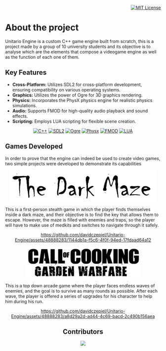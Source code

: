 <!-- LICENSE -->
<div align="right">

  [![MIT License][license-shield]][license-url]
</div>

<!-- What is your project about??? -->
# About the project
Unitario Engine is a custom C++ game engine built from scratch, this is a project made by a group of 10 university students and its objective is to analyse which are the elements that compose a videogame engine as well as the function of each one of them.

## Key Features

- **Cross-Platform:** Utilizes SDL2 for cross-platform development, ensuring compatibility on various operating systems.
- **Graphics:** Utilizes the power of Ogre for 3D graphics rendering.
- **Physics:** Incorporates the PhysX physics engine for realistic physics simulations.
- **Audio:** Supports FMOD for high-quality audio playback and sound effects.
- **Scripting:** Employs LUA scripting for flexible scene creation.

<div align="center">

[![C++][C++.com]][C++-url]
[![SDL2][SDL2.com]][SDL2-url]
[![Ogre][Ogre.com]][Ogre-url]
[![Physx][Physx.com]][Physx-url]
[![FMOD][FMOD.com]][FMOD-url]
[![LUA][LUA.com]][LUA-url]
</div>


## Games Developed

In order to prove that the engine can indeed be used to create video games, two simple projects were developed to demonstrate its capabilities

<a href="https://github.com/4anotherday/DarkMaze">
  <div align="center"><img src="DarkMazeLogo.png" height="100" alt="ArminC AutoExec"></div>
</a>


This is a first-person stealth game in which the player finds themselves inside a dark maze, and their objective is to find the key that allows them to escape. However, the maze is filled with enemies and traps, so the player will have to make use of medkits and switches to navigate through it safely.

<div align="center">

https://github.com/davidczepiel/Unitario-Engine/assets/48888283/1144db1a-f5c6-4f0f-94ed-17fdaad64a12
</div>

<a href="https://github.com/4anotherday/CallOfCooking">
  <div align="center"><img src="CallOfCookingGardenWafare.png" height="100" alt="ArminC AutoExec"></div>
</a>

This is a top down arcade game where the player faces endless waves of enemies, and the goal is to survive as many rounds as possible. After each wave, the player is offered a series of upgrades for his character to help him during his run. 

<div align="center">

https://github.com/davidczepiel/Unitario-Engine/assets/48888283/a8d29a2d-ad44-4c69-bacd-2c490b156aea
</div>


<!-- Let everyone know who made this project possible -->
<h2 align="center">
 Contributors 
</h3>
<p align="center"> 
  <a href="https://github.com/davidczepiel/Unitario-Engine/graphs/contributors">
    <img src="https://contrib.rocks/image?repo=davidczepiel/Unitario-Engine" height = "100px"/>
  </a>
</p>


<!-- MARKDOWN LINKS & IMAGES -->
<!-- https://www.markdownguide.org/basic-syntax/#reference-style-links -->

[license-shield]: https://img.shields.io/github/license/othneildrew/Best-README-Template.svg?style=for-the-badge
[license-url]: https://github.com/othneildrew/Best-README-Template/blob/master/LICENSE.txt

[C++.com]: https://img.shields.io/badge/C%2B%2B-00599C?style=for-the-badge&logo=c%2B%2B&logoColor=white
[C++-url]: https://en.cppreference.com/w/

[LUA.com]: https://img.shields.io/badge/Lua-2C2D72?style=for-the-badge&logo=lua&logoColor=white
[LUA-url]: https://www.lua.org/

[Ogre.com]: https://img.shields.io/badge/OGRE-FFFFFF?style=for-the-badge&logo=
[Ogre-url]: https://www.ogre3d.org/

[Physx.com]: https://img.shields.io/badge/Physx-76B900?style=for-the-badge&logo=nvidia&logoColor=white
[Physx-url]: https://developer.nvidia.com/physx-sdk

[FMOD.com]: https://img.shields.io/badge/FMOD-000000?style=for-the-badge&logo=https://www.pngkey.com/png/full/156-1566681_fmod-1-fmod.png&logoColor=white
[FMOD-url]: https://www.fmod.com/

[SDL2.com]: https://img.shields.io/badge/SDL2-DD0031?style=for-the-badge&logo=
[SDL2-url]: https://www.libsdl.org/
